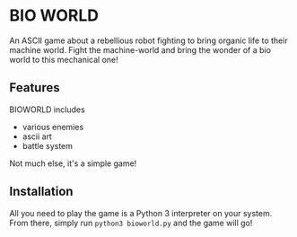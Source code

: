 # BIO WORLD

An ASCII game about a rebellious robot fighting to bring organic life to their machine world.
Fight the machine-world and bring the wonder of a bio world to this mechanical one!

## Features

BIOWORLD includes
- various enemies
- ascii art
- battle system

Not much else, it's a simple game!

## Installation

All you need to play the game is a Python 3 interpreter on your system. From there, simply run `python3 bioworld.py` and the game will go!
